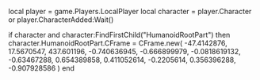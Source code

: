 local player = game.Players.LocalPlayer
local character = player.Character or player.CharacterAdded:Wait()

if character and character:FindFirstChild("HumanoidRootPart") then
    character.HumanoidRootPart.CFrame = CFrame.new(
        -47.4142876, 17.5670547, 437.601196, 
        -0.740636945, -0.666899979, -0.0818619132, 
        -0.63467288, 0.654389858, 0.411052614, 
        -0.2205614, 0.356396288, -0.907928586
    )
end
